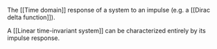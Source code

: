 The [[Time domain]] response of a system to an impulse (e.g. a [[Dirac delta function]]).

A [[Linear time-invariant system]] can be characterized entirely by its impulse response.